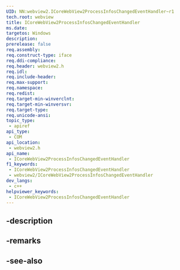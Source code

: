 ```yaml
---
UID: NN:webview2.ICoreWebView2ProcessInfosChangedEventHandler~r1
tech.root: webview
title: ICoreWebView2ProcessInfosChangedEventHandler
ms.date: 
targetos: Windows
description: 
prerelease: false
req.assembly: 
req.construct-type: iface
req.ddi-compliance: 
req.header: webview2.h
req.idl: 
req.include-header: 
req.max-support: 
req.namespace: 
req.redist: 
req.target-min-winverclnt: 
req.target-min-winversvr: 
req.target-type: 
req.unicode-ansi: 
topic_type:
 - apiref
api_type:
 - COM
api_location:
 - webview2.h
api_name:
 - ICoreWebView2ProcessInfosChangedEventHandler
f1_keywords:
 - ICoreWebView2ProcessInfosChangedEventHandler
 - webview2/ICoreWebView2ProcessInfosChangedEventHandler
dev_langs:
 - c++
helpviewer_keywords:
 - ICoreWebView2ProcessInfosChangedEventHandler
---
```


## -description

## -remarks

## -see-also

